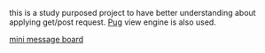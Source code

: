 this is a study purposed project to have better understanding about applying get/post request.
[Pug](https://pugjs.org/api/getting-started.html) view engine is also used.

[mini message board ](https://immense-hamlet-03503.herokuapp.com/)
